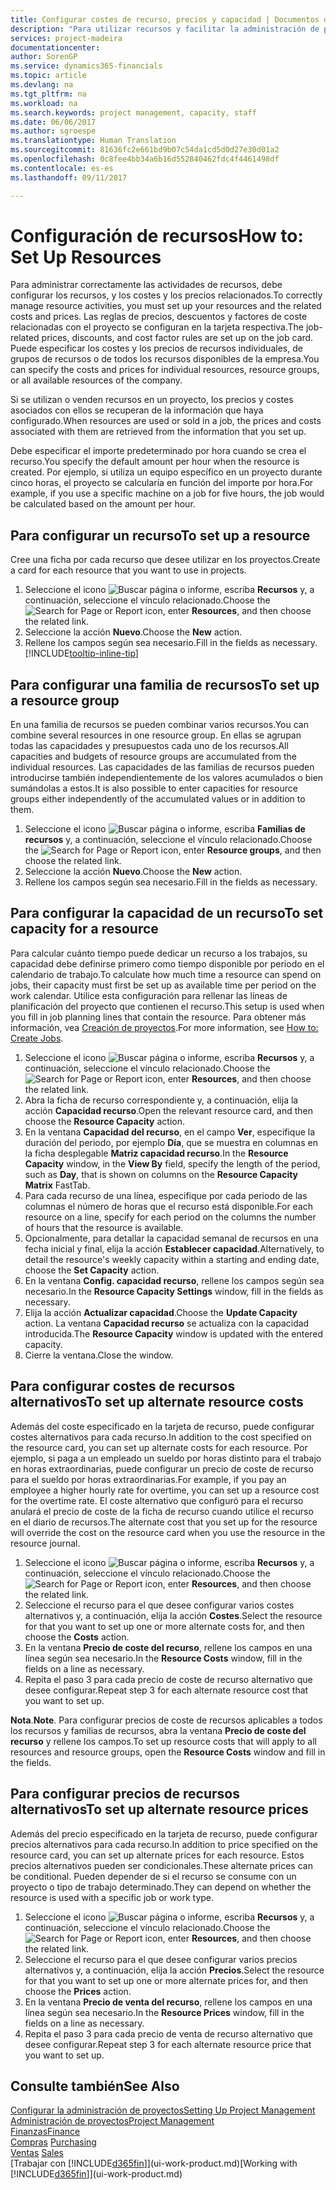 ```yaml
---
title: Configurar costes de recurso, precios y capacidad | Documentos de Microsoft
description: "Para utilizar recursos y facilitar la administración de proyectos, especifique costes y precios para recursos individuales o grupos de recursos, y configure la capacidad de recursos."
services: project-madeira
documentationcenter: 
author: SorenGP
ms.service: dynamics365-financials
ms.topic: article
ms.devlang: na
ms.tgt_pltfrm: na
ms.workload: na
ms.search.keywords: project management, capacity, staff
ms.date: 06/06/2017
ms.author: sgroespe
ms.translationtype: Human Translation
ms.sourcegitcommit: 81636fc2e661bd9b07c54da1cd5d0d27e30d01a2
ms.openlocfilehash: 0c8fee4bb34a6b16d552840462fdc4f4461498df
ms.contentlocale: es-es
ms.lasthandoff: 09/11/2017

---
```

# <a name="how-to-set-up-resources"></a><span data-ttu-id="6c376-103">Configuración de recursos</span><span class="sxs-lookup"><span data-stu-id="6c376-103">How to: Set Up Resources</span></span>
<span data-ttu-id="6c376-104">Para administrar correctamente las actividades de recursos, debe configurar los recursos, y los costes y los precios relacionados.</span><span class="sxs-lookup"><span data-stu-id="6c376-104">To correctly manage resource activities, you must set up your resources and the related costs and prices.</span></span> <span data-ttu-id="6c376-105">Las reglas de precios, descuentos y factores de coste relacionadas con el proyecto se configuran en la tarjeta respectiva.</span><span class="sxs-lookup"><span data-stu-id="6c376-105">The job-related prices, discounts, and cost factor rules are set up on the job card.</span></span> <span data-ttu-id="6c376-106">Puede especificar los costes y los precios de recursos individuales, de grupos de recursos o de todos los recursos disponibles de la empresa.</span><span class="sxs-lookup"><span data-stu-id="6c376-106">You can specify the costs and prices for individual resources, resource groups, or all available resources of the company.</span></span>

<span data-ttu-id="6c376-107">Si se utilizan o venden recursos en un proyecto, los precios y costes asociados con ellos se recuperan de la información que haya configurado.</span><span class="sxs-lookup"><span data-stu-id="6c376-107">When resources are used or sold in a job, the prices and costs associated with them are retrieved from the information that you set up.</span></span>

<span data-ttu-id="6c376-108">Debe especificar el importe predeterminado por hora cuando se crea el recurso.</span><span class="sxs-lookup"><span data-stu-id="6c376-108">You specify the default amount per hour when the resource is created.</span></span> <span data-ttu-id="6c376-109">Por ejemplo, si utiliza un equipo específico en un proyecto durante cinco horas, el proyecto se calcularía en función del importe por hora.</span><span class="sxs-lookup"><span data-stu-id="6c376-109">For example, if you use a specific machine on a job for five hours, the job would be calculated based on the amount per hour.</span></span>

## <a name="to-set-up-a-resource"></a><span data-ttu-id="6c376-110">Para configurar un recurso</span><span class="sxs-lookup"><span data-stu-id="6c376-110">To set up a resource</span></span>
<span data-ttu-id="6c376-111">Cree una ficha por cada recurso que desee utilizar en los proyectos.</span><span class="sxs-lookup"><span data-stu-id="6c376-111">Create a card for each resource that you want to use in projects.</span></span>

1. <span data-ttu-id="6c376-112">Seleccione el icono ![Buscar página o informe](media/ui-search/search_small.png "icono Buscar página o informe"), escriba **Recursos** y, a continuación, seleccione el vínculo relacionado.</span><span class="sxs-lookup"><span data-stu-id="6c376-112">Choose the ![Search for Page or Report](media/ui-search/search_small.png "Search for Page or Report icon") icon, enter **Resources**, and then choose the related link.</span></span>
2. <span data-ttu-id="6c376-113">Seleccione la acción **Nuevo**.</span><span class="sxs-lookup"><span data-stu-id="6c376-113">Choose the **New** action.</span></span>
3. <span data-ttu-id="6c376-114">Rellene los campos según sea necesario.</span><span class="sxs-lookup"><span data-stu-id="6c376-114">Fill in the fields as necessary.</span></span> [!INCLUDE[tooltip-inline-tip](includes/tooltip-inline-tip_md.md)]  

## <a name="to-set-up-a-resource-group"></a><span data-ttu-id="6c376-115">Para configurar una familia de recursos</span><span class="sxs-lookup"><span data-stu-id="6c376-115">To set up a resource group</span></span>
<span data-ttu-id="6c376-116">En una familia de recursos se pueden combinar varios recursos.</span><span class="sxs-lookup"><span data-stu-id="6c376-116">You can combine several resources in one resource group.</span></span> <span data-ttu-id="6c376-117">En ellas se agrupan todas las capacidades y presupuestos cada uno de los recursos.</span><span class="sxs-lookup"><span data-stu-id="6c376-117">All capacities and budgets of resource groups are accumulated from the individual resources.</span></span> <span data-ttu-id="6c376-118">Las capacidades de las familias de recursos pueden introducirse también independientemente de los valores acumulados o bien sumándolas a estos.</span><span class="sxs-lookup"><span data-stu-id="6c376-118">It is also possible to enter capacities for resource groups either independently of the accumulated values or in addition to them.</span></span>

1. <span data-ttu-id="6c376-119">Seleccione el icono ![Buscar página o informe](media/ui-search/search_small.png "icono Buscar página o informe"), escriba **Familias de recursos** y, a continuación, seleccione el vínculo relacionado.</span><span class="sxs-lookup"><span data-stu-id="6c376-119">Choose the ![Search for Page or Report](media/ui-search/search_small.png "Search for Page or Report icon") icon, enter **Resource groups**, and then choose the related link.</span></span>
2. <span data-ttu-id="6c376-120">Seleccione la acción **Nuevo**.</span><span class="sxs-lookup"><span data-stu-id="6c376-120">Choose the **New** action.</span></span>
3. <span data-ttu-id="6c376-121">Rellene los campos según sea necesario.</span><span class="sxs-lookup"><span data-stu-id="6c376-121">Fill in the fields as necessary.</span></span>

## <a name="to-set-capacity-for-a-resource"></a><span data-ttu-id="6c376-122">Para configurar la capacidad de un recurso</span><span class="sxs-lookup"><span data-stu-id="6c376-122">To set capacity for a resource</span></span>
<span data-ttu-id="6c376-123">Para calcular cuánto tiempo puede dedicar un recurso a los trabajos, su capacidad debe definirse primero como tiempo disponible por periodo en el calendario de trabajo.</span><span class="sxs-lookup"><span data-stu-id="6c376-123">To calculate how much time a resource can spend on jobs, their capacity must first be set up as available time per period on the work calendar.</span></span> <span data-ttu-id="6c376-124">Utilice esta configuración para rellenar las líneas de planificación del proyecto que contienen el recurso.</span><span class="sxs-lookup"><span data-stu-id="6c376-124">This setup is used when you fill in job planning lines that contain the resource.</span></span> <span data-ttu-id="6c376-125">Para obtener más información, vea [Creación de proyectos](projects-how-create-jobs.md).</span><span class="sxs-lookup"><span data-stu-id="6c376-125">For more information, see [How to: Create Jobs](projects-how-create-jobs.md).</span></span>

1. <span data-ttu-id="6c376-126">Seleccione el icono ![Buscar página o informe](media/ui-search/search_small.png "icono Buscar página o informe"), escriba **Recursos** y, a continuación, seleccione el vínculo relacionado.</span><span class="sxs-lookup"><span data-stu-id="6c376-126">Choose the ![Search for Page or Report](media/ui-search/search_small.png "Search for Page or Report icon") icon, enter **Resources**, and then choose the related link.</span></span>
2. <span data-ttu-id="6c376-127">Abra la ficha de recurso correspondiente y, a continuación, elija la acción **Capacidad recurso**.</span><span class="sxs-lookup"><span data-stu-id="6c376-127">Open the relevant resource card, and then choose the **Resource Capacity** action.</span></span>
3. <span data-ttu-id="6c376-128">En la ventana **Capacidad del recurso**, en el campo **Ver**, especifique la duración del periodo, por ejemplo **Día**, que se muestra en columnas en la ficha desplegable **Matriz capacidad recurso**.</span><span class="sxs-lookup"><span data-stu-id="6c376-128">In the **Resource Capacity** window, in the **View By** field, specify the length of the period, such as **Day**, that is shown on columns on the **Resource Capacity Matrix** FastTab.</span></span>
4. <span data-ttu-id="6c376-129">Para cada recurso de una línea, especifique por cada periodo de las columnas el número de horas que el recurso está disponible.</span><span class="sxs-lookup"><span data-stu-id="6c376-129">For each resource on a line, specify for each period on the columns the number of hours that the resource is available.</span></span>
5. <span data-ttu-id="6c376-130">Opcionalmente, para detallar la capacidad semanal de recursos en una fecha inicial y final, elija la acción **Establecer capacidad**.</span><span class="sxs-lookup"><span data-stu-id="6c376-130">Alternatively, to detail the resource's weekly capacity within a starting and ending date, choose the **Set Capacity** action.</span></span>
6. <span data-ttu-id="6c376-131">En la ventana **Config. capacidad recurso**, rellene los campos según sea necesario.</span><span class="sxs-lookup"><span data-stu-id="6c376-131">In the **Resource Capacity Settings** window, fill in the fields as necessary.</span></span>
7. <span data-ttu-id="6c376-132">Elija la acción **Actualizar capacidad**.</span><span class="sxs-lookup"><span data-stu-id="6c376-132">Choose the **Update Capacity** action.</span></span> <span data-ttu-id="6c376-133">La ventana **Capacidad recurso** se actualiza con la capacidad introducida.</span><span class="sxs-lookup"><span data-stu-id="6c376-133">The **Resource Capacity** window is updated with the entered capacity.</span></span>
8. <span data-ttu-id="6c376-134">Cierre la ventana.</span><span class="sxs-lookup"><span data-stu-id="6c376-134">Close the window.</span></span>

## <a name="to-set-up-alternate-resource-costs"></a><span data-ttu-id="6c376-135">Para configurar costes de recursos alternativos</span><span class="sxs-lookup"><span data-stu-id="6c376-135">To set up alternate resource costs</span></span>
<span data-ttu-id="6c376-136">Además del coste especificado en la tarjeta de recurso, puede configurar costes alternativos para cada recurso.</span><span class="sxs-lookup"><span data-stu-id="6c376-136">In addition to the cost specified on the resource card, you can set up alternate costs for each resource.</span></span> <span data-ttu-id="6c376-137">Por ejemplo, si paga a un empleado un sueldo por horas distinto para el trabajo en horas extraordinarias, puede configurar un precio de coste de recurso para el sueldo por horas extraordinarias.</span><span class="sxs-lookup"><span data-stu-id="6c376-137">For example, if you pay an employee a higher hourly rate for overtime, you can set up a resource cost for the overtime rate.</span></span> <span data-ttu-id="6c376-138">El coste alternativo que configuró para el recurso anulará el precio de coste de la ficha de recurso cuando utilice el recurso en el diario de recursos.</span><span class="sxs-lookup"><span data-stu-id="6c376-138">The alternate cost that you set up for the resource will override the cost on the resource card when you use the resource in the resource journal.</span></span>

1. <span data-ttu-id="6c376-139">Seleccione el icono ![Buscar página o informe](media/ui-search/search_small.png "icono Buscar página o informe"), escriba **Recursos** y, a continuación, seleccione el vínculo relacionado.</span><span class="sxs-lookup"><span data-stu-id="6c376-139">Choose the ![Search for Page or Report](media/ui-search/search_small.png "Search for Page or Report icon") icon, enter **Resources**, and then choose the related link.</span></span>  
2. <span data-ttu-id="6c376-140">Seleccione el recurso para el que desee configurar varios costes alternativos y, a continuación, elija la acción **Costes**.</span><span class="sxs-lookup"><span data-stu-id="6c376-140">Select the resource for that you want to set up one or more alternate costs for, and then choose the **Costs** action.</span></span>  
3. <span data-ttu-id="6c376-141">En la ventana **Precio de coste del recurso**, rellene los campos en una línea según sea necesario.</span><span class="sxs-lookup"><span data-stu-id="6c376-141">In the **Resource Costs** window, fill in the fields on a line as necessary.</span></span>  
4. <span data-ttu-id="6c376-142">Repita el paso 3 para cada precio de coste de recurso alternativo que desee configurar.</span><span class="sxs-lookup"><span data-stu-id="6c376-142">Repeat step 3 for each alternate resource cost that you want to set up.</span></span>

<span data-ttu-id="6c376-143">**Nota**.</span><span class="sxs-lookup"><span data-stu-id="6c376-143">**Note**.</span></span> <span data-ttu-id="6c376-144">Para configurar precios de coste de recursos aplicables a todos los recursos y familias de recursos, abra la ventana **Precio de coste del recurso** y rellene los campos.</span><span class="sxs-lookup"><span data-stu-id="6c376-144">To set up resource costs that will apply to all resources and resource groups, open the **Resource Costs** window and fill in the fields.</span></span>

## <a name="to-set-up-alternate-resource-prices"></a><span data-ttu-id="6c376-145">Para configurar precios de recursos alternativos</span><span class="sxs-lookup"><span data-stu-id="6c376-145">To set up alternate resource prices</span></span>
<span data-ttu-id="6c376-146">Además del precio especificado en la tarjeta de recurso, puede configurar precios alternativos para cada recurso.</span><span class="sxs-lookup"><span data-stu-id="6c376-146">In addition to price specified on the resource card, you can set up alternate prices for each resource.</span></span> <span data-ttu-id="6c376-147">Estos precios alternativos pueden ser condicionales.</span><span class="sxs-lookup"><span data-stu-id="6c376-147">These alternate prices can be conditional.</span></span> <span data-ttu-id="6c376-148">Pueden depender de si el recurso se consume con un proyecto o tipo de trabajo determinado.</span><span class="sxs-lookup"><span data-stu-id="6c376-148">They can depend on whether the resource is used with a specific job or work type.</span></span>

1. <span data-ttu-id="6c376-149">Seleccione el icono ![Buscar página o informe](media/ui-search/search_small.png "icono Buscar página o informe"), escriba **Recursos** y, a continuación, seleccione el vínculo relacionado.</span><span class="sxs-lookup"><span data-stu-id="6c376-149">Choose the ![Search for Page or Report](media/ui-search/search_small.png "Search for Page or Report icon") icon, enter **Resources**, and then choose the related link.</span></span>
2. <span data-ttu-id="6c376-150">Seleccione el recurso para el que desee configurar varios precios alternativos y, a continuación, elija la acción **Precios**.</span><span class="sxs-lookup"><span data-stu-id="6c376-150">Select the resource for that you want to set up one or more alternate prices for, and then choose the **Prices** action.</span></span>
3. <span data-ttu-id="6c376-151">En la ventana **Precio de venta del recurso**, rellene los campos en una línea según sea necesario.</span><span class="sxs-lookup"><span data-stu-id="6c376-151">In the **Resource Prices** window, fill in the fields on a line as necessary.</span></span>
4. <span data-ttu-id="6c376-152">Repita el paso 3 para cada precio de venta de recurso alternativo que desee configurar.</span><span class="sxs-lookup"><span data-stu-id="6c376-152">Repeat step 3 for each alternate resource price that you want to set up.</span></span>

## <a name="see-also"></a><span data-ttu-id="6c376-153">Consulte también</span><span class="sxs-lookup"><span data-stu-id="6c376-153">See Also</span></span>
[<span data-ttu-id="6c376-154">Configurar la administración de proyectos</span><span class="sxs-lookup"><span data-stu-id="6c376-154">Setting Up Project Management</span></span>](projects-setup-projects.md)  
[<span data-ttu-id="6c376-155">Administración de proyectos</span><span class="sxs-lookup"><span data-stu-id="6c376-155">Project Management</span></span>](projects-manage-projects.md)  
[<span data-ttu-id="6c376-156">Finanzas</span><span class="sxs-lookup"><span data-stu-id="6c376-156">Finance</span></span>](finance.md)  
<span data-ttu-id="6c376-157">[Compras](purchasing-manage-purchasing.md)       </span><span class="sxs-lookup"><span data-stu-id="6c376-157">[Purchasing](purchasing-manage-purchasing.md)       </span></span>  
<span data-ttu-id="6c376-158">[Ventas](sales-manage-sales.md)    </span><span class="sxs-lookup"><span data-stu-id="6c376-158">[Sales](sales-manage-sales.md)    </span></span>  
<span data-ttu-id="6c376-159">[Trabajar con [!INCLUDE[d365fin](includes/d365fin_md.md)]](ui-work-product.md)</span><span class="sxs-lookup"><span data-stu-id="6c376-159">[Working with [!INCLUDE[d365fin](includes/d365fin_md.md)]](ui-work-product.md)</span></span>  

